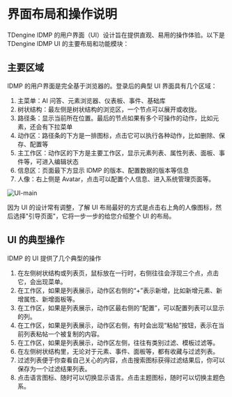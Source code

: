 # 界面布局和操作说明

TDengine IDMP 的用户界面（UI）设计旨在提供直观、易用的操作体验。以下是 TDengine IDMP UI 的主要布局和功能模块：

## 主要区域

IDMP 的用户界面是完全基于浏览器的。登录后的典型 UI 界面具有几个区域：

1. 主菜单：AI 问答、元素浏览器、仪表板、事件、基础库
2. 树状结构：最左侧是树状结构的浏览区，一个节点可以展开或收拢。
3. 路径条：显示当前所在位置。最后的节点如果有多个可操作的动作，比如元素，还会有下拉菜单
4. 动作区：路径条的下方是一排图标，点击它可以执行各种动作，比如删除、保存、配置等
5. 主工作区：动作区的下方是主要工作区，显示元素列表、属性列表、面板、事件等，可进入编辑状态
6. 信息区：页面最下方显示 IDMP 的版本、配置数据的版本等信息
7. 人像：右上侧是 Avatar，点击可以配置个人信息、进入系统管理页面等。

![UI-main](/docs-img/feature/UI-main.png)

因为 UI 的设计常有调整，了解 UI 布局最好的方式是点击右上角的人像图标，然后选择"引导页面"，它将一步一步的给您介绍整个 UI 的布局。

## UI 的典型操作

IDMP 的 UI 提供了几个典型的操作

1. 在左侧树状结构或列表页，鼠标放在一行时，右侧往往会浮现三个点，点击它，会出现菜单。
2. 在工作区，如果是列表展示，动作区右侧的“+”表示新增，比如新增元素、新增属性、新增面板等。
3. 在工作区，如果是列表展示，动作区最右侧的“配置”，可以配置列表可以显示的列。
4. 在工作区，如果是列表展示，动作区右侧，有时会出现“粘帖”按钮，表示在当前列表粘帖一个被复制的内容。
5. 在工作区，如果是列表展示，动作区左侧，往往有类别过滤、模板过滤等。
6. 在左侧树状结构里，无论对于元素、事件、面板等，都有收藏与过滤列表。
7. 过滤列表便于你查看自己关心的内容，点击搜索图标获得过滤结果后，你可以保存为一个过滤结果列表。
8. 点击语言图标、随时可以切换显示语言。点击主题图标，随时可以切换主题色系。
